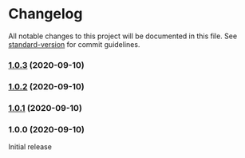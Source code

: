 # Changelog

All notable changes to this project will be documented in this file. See [standard-version](https://github.com/conventional-changelog/standard-version) for commit guidelines.

### [1.0.3](https://github.com/polarstoat/bigint-factorial/compare/v1.0.2...v1.0.3) (2020-09-10)

### [1.0.2](https://github.com/polarstoat/bigint-factorial/compare/v1.0.1...v1.0.2) (2020-09-10)

### [1.0.1](https://github.com/polarstoat/bigint-factorial/compare/v1.0.0...v1.0.1) (2020-09-10)

### 1.0.0 (2020-09-10)

Initial release
